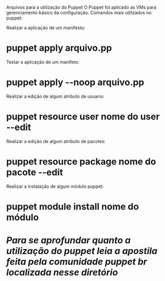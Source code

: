Arquivos para a utilização do Puppet
O Puppet foi aplicado as VMs para gerenciamento básico da configuração.
Comandos mais utilizados no puppet:

Realizar a aplicação de um manifesto:
# puppet apply arquivo.pp

Testar a aplicação de um manifeto:
# puppet apply --noop arquivo.pp

Realizar a edição de algum atributo de usuario:
# puppet resource user nome do user --edit

Realizar a edição de algum atributo de pacotes:
# puppet resource package nome do pacote --edit

Realizar a instalação de algum módulo puppet:
# puppet module install nome do módulo

# ***Para se aprofundar quanto a utilização do puppet leia a apostila feita pela comunidade puppet br localizada nesse diretório***
